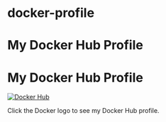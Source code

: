 # docker-profile

# My Docker Hub Profile

# My Docker Hub Profile

[![Docker Hub](https://www.docker.com/wp-content/uploads/2022/03/vertical-logo-monochromatic.png)](https://hub.docker.com/u/joyall)

 Click the Docker logo to see my Docker Hub profile.
